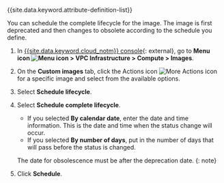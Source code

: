 
{{site.data.keyword.attribute-definition-list}}

You can schedule the complete lifecycle for the image. The image is first deprecated and then changes to obsolete according to the schedule you define. 

1. In [{{site.data.keyword.cloud_notm}} console](/login){: external}, go to **Menu icon ![Menu icon](../icons/icon_hamburger.svg) > VPC Infrastructure > Compute > Images**.
1. On the **Custom images** tab,  click the Actions icon ![More Actions icon](../icons/action-menu-icon.svg) for a specific image and select from the available options.
1. Select **Schedule lifecycle**.
1. Select **Schedule complete lifecycle**.
   - If you selected **By calendar date**, enter the date and time information. This is the date and time when the status change will occur.
   - If you selected **By number of days**, put in the number of days that will pass before the status is changed.

   The date for obsolescence must be after the deprecation date.
   {: note}

1. Click **Schedule**.
